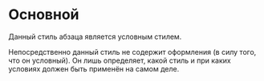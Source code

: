 # Основной

Данный стиль абзаца является условным стилем.

Непосредственно данный стиль не содержит оформления (в силу того, что он условный).
Он лишь определяет, какой стиль и при каких условиях должен быть применён
на самом деле.
